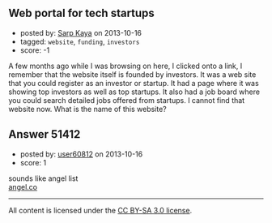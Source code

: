 ## Web portal for tech startups

- posted by: [Sarp Kaya](https://stackexchange.com/users/-1/28122-sarp-kaya) on 2013-10-16
- tagged: `website`, `funding`, `investors`
- score: -1

<p>A few months ago while I was browsing on here, I clicked onto a link, I remember that the website itself is founded by investors. It was a web site that you could register as an investor or startup. It had a page where it was showing top investors as well as top startups. It also had a job board where you could search detailed jobs offered from startups. I cannot find that website now. What is the name of this website?</p>



## Answer 51412

- posted by: [user60812](https://stackexchange.com/users/-1/19115-user60812) on 2013-10-16
- score: 1

<p>sounds like angel list<br>
<a href="http://angel.co" rel="nofollow">angel.co</a></p>




---

All content is licensed under the [CC BY-SA 3.0 license](https://creativecommons.org/licenses/by-sa/3.0/).
